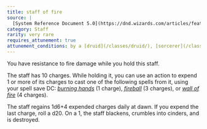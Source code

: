 ```yaml
---
title: staff of fire
source: |
  [System Reference Document 5.0](https://dnd.wizards.com/articles/features/systems-reference-document-srd)
category: Staff
rarity: very rare
requires_attunement: true
attunement_conditions: by a [druid](/classes/druid/), [sorcerer](/classes/sorcerer/), [warlock](/classes/warlock/), or [wizard](/classes/wizard/)
---
```


You have resistance to fire damage while you hold this staff.

The staff has 10 charges. While holding it, you can use an action to expend 1 or more of its charges to cast one of the following spells from it, using your spell save DC: [*burning hands*](/spells/burning-hands/) (1 charge), [*fireball*](/spells/fireball/) (3 charges), or [*wall of fire*](/spells/wall-of-fire/) (4 charges).

The staff regains 1d6+4 expended charges daily at dawn. If you expend the last charge, roll a d20. On a 1, the staff blackens, crumbles into cinders, and is destroyed.
